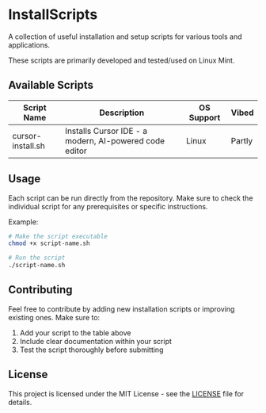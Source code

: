 # InstallScripts

A collection of useful installation and setup scripts for various tools and applications.

These scripts are primarily developed and tested/used on Linux Mint.

## Available Scripts

| Script Name | Description | OS Support | Vibed |
|------------|-------------|------------|--------|
| cursor-install.sh | Installs Cursor IDE - a modern, AI-powered code editor | Linux | Partly |

## Usage

Each script can be run directly from the repository. Make sure to check the individual script for any prerequisites or specific instructions.

Example:
```bash
# Make the script executable
chmod +x script-name.sh

# Run the script
./script-name.sh
```

## Contributing

Feel free to contribute by adding new installation scripts or improving existing ones. Make sure to:
1. Add your script to the table above
2. Include clear documentation within your script
3. Test the script thoroughly before submitting

## License

This project is licensed under the MIT License - see the [LICENSE](LICENSE) file for details.
